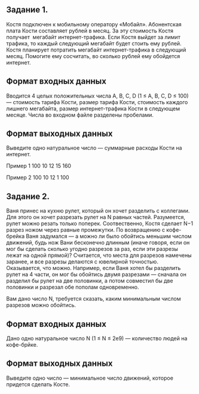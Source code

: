## Задание 1.

Костя подключен к мобильному оператору «Мобайл». Абонентская плата Кости составляет  рублей в месяц. За эту стоимость Костя получает  мегабайт интернет-трафика. Если Костя выйдет за лимит трафика, то каждый следующий мегабайт будет стоить ему  рублей.
Костя планирует потратить  мегабайт интернет-трафика в следующий месяц. Помогите ему сосчитать, во сколько рублей ему обойдется интернет.

## Формат входных данных
Вводится ﻿4 целых положительных числа ﻿A, B, C, D (1 ≤ A, B, C, D ≤ 100) — стоимость тарифа Кости, размер тарифа Кости, стоимость каждого лишнего мегабайта, размер интернет-трафика Кости в следующем месяце. Числа во входном файле разделены пробелами.

## Формат выходных данных
Выведите одно натуральное число — суммарные расходы Кости на интернет.

Пример 1
100  10  12  15
160

Пример 2
100  10  12  1
100

## Задание 2.

Ваня принес на кухню рулет, который он хочет разделить с коллегами. Для этого он хочет разрезать рулет на ﻿N﻿ равных частей. Разумеется, рулет можно резать только поперек. Соотвественно, Костя сделает ﻿N−1﻿ разрез ножом через равные промежутки.
По возвращению с кофе-брейка Ваня задумался — а можно ли было обойтись меньшим числом движений, будь нож Вани бесконечно длинным (иначе говоря, если он мог бы сделать сколько угодно разрезов за раз, если эти разрезы лежат на одной прямой)? Считается, что места для разрезов намечены заранее, и все разрезы делаются с ювелирной точностью.
Оказывается, что можно. Например, если Ваня хотел бы разделить рулет на ﻿4﻿ части, он мог бы обойтись двумя разрезами — сначала он разделил бы рулет на две половинки, а потом совместил бы две половинки и разрезал обе пополам одновременно.

Вам дано число ﻿N﻿, требуется сказать, каким минимальным числом разрезов можно обойтись.

## Формат входных данных
Дано одно натуральное число N (1 ≤ N ≤ 2e9) — количество людей на кофе-брйке.

## Формат выходных данных
Выведите одно число — минимальное число движений, которое придется сделать Косте.

